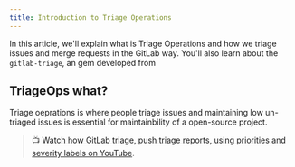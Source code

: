 ```yaml
---
title: Introduction to Triage Operations
---
```


In this article, we'll explain what is Triage Operations and how we triage issues and merge requests in the GitLab way. You'll also learn about the `gitlab-triage`, an gem developed from 

## TriageOps what?
Triage oeprations is where people triage issues and maintaining low un-triaged issues is essential for maintainbility of a open-source project.

> :tv: [Watch how GitLab triage, push triage reports, using priorities and severity labels on YouTube](https://www.youtube-nocookie.com/watch?v=qOlN2G1BDhk).

